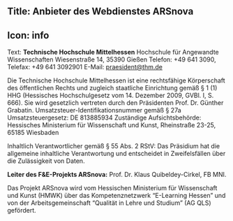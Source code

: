 Title: Anbieter des Webdienstes ARSnova
----
Icon: info
----
Text:
**Technische Hochschule Mittelhessen**
Hochschule für Angewandte Wissenschaften
Wiesenstraße 14, 35390 Gießen
Telefon: +49 641 3090, Telefax: +49 641 3092901
E-Mail: praesident@thm.de

Die Technische Hochschule Mittelhessen ist eine rechtsfähige Körperschaft des öffentlichen Rechts und zugleich staatliche Einrichtung gemäß § 1 (1) HHG (Hessisches Hochschulgesetz vom 14. Dezember 2009, GVBl. I, S. 666). Sie wird gesetzlich vertreten durch den Präsidenten Prof. Dr. Günther Grabatin.
Umsatzsteuer-Identifikationsnummer gemäß § 27a Umsatzsteuergesetz: DE 813885934
Zuständige Aufsichtsbehörde: Hessisches Ministerium für Wissenschaft und Kunst, Rheinstraße 23-25, 65185 Wiesbaden

Inhaltlich Verantwortlicher gemäß § 55 Abs. 2 RStV: Das Präsidium hat die allgemeine inhaltliche Verantwortung und entscheidet in Zweifelsfällen über die Zulässigkeit von Daten.

**Leiter des F&E-Projekts ARSnova:** Prof. Dr. Klaus Quibeldey-Cirkel, FB MNI.

Das Projekt ARSnova wird vom Hessischen Ministerium für Wissenschaft und Kunst (HMWK) über das Kompetenznetzwerk “E-Learning Hessen” und von der Arbeitsgemeinschaft “Qualität in Lehre und Studium” (AG QLS) gefördert.
